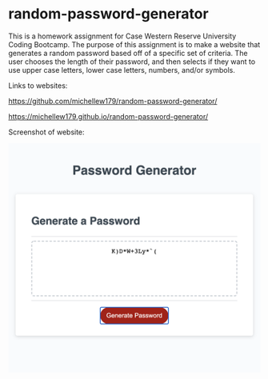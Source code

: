 # random-password-generator

This is a homework assignment for Case Western Reserve University Coding Bootcamp. The purpose of this assignment is to make a website that generates a random password based off of a specific set of criteria. The user chooses the length of their password, and then selects if they want to use upper case letters, lower case letters, numbers, and/or symbols.

Links to websites:

https://github.com/michellew179/random-password-generator/

https://michellew179.github.io/random-password-generator/

Screenshot of website:

![](assets/screenshot.png)


